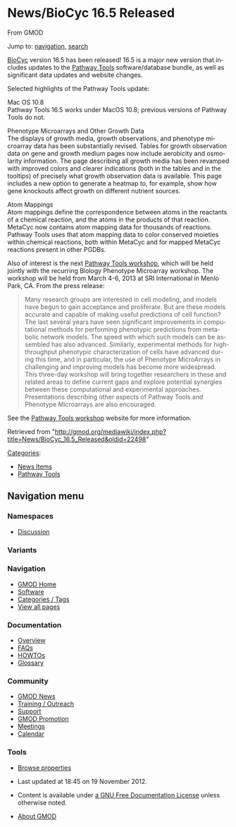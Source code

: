 <div id="mw-page-base" class="noprint">

</div>

<div id="mw-head-base" class="noprint">

</div>

<div id="content" class="mw-body" role="main">

<span id="top"></span>

<div id="mw-js-message" style="display:none;">

</div>



# <span dir="auto">News/BioCyc 16.5 Released</span>

<div id="bodyContent">

<div id="siteSub">

From GMOD

</div>

<div id="contentSub">

</div>

<div id="jump-to-nav" class="mw-jump">

Jump to: [navigation](#mw-navigation), [search](#p-search)

</div>

<div id="mw-content-text" class="mw-content-ltr" lang="en" dir="ltr">

<a href="http://biocyc.org" class="external text"
rel="nofollow">BioCyc</a> version 16.5 has been released! 16.5 is a
major new version that includes updates to the [Pathway
Tools](../Pathway_Tools.1 "Pathway Tools") software/database bundle, as
well as significant data updates and website changes.

Selected highlights of the Pathway Tools update:

Mac OS 10.8  
Pathway Tools 16.5 works under MacOS 10.8; previous versions of Pathway
Tools do not.

Phenotype Microarrays and Other Growth Data  
The displays of growth media, growth observations, and phenotype
microarray data has been substantially revised. Tables for growth
observation data on gene and growth medium pages now include aerobicity
and osmolarity information. The page describing all growth media has
been revamped with improved colors and clearer indications (both in the
tables and in the tooltips) of precisely what growth observation data is
available. This page includes a new option to generate a heatmap to, for
example, show how gene knockouts affect growth on different nutrient
sources.

Atom Mappings  
Atom mappings define the correspondence between atoms in the reactants
of a chemical reaction, and the atoms in the products of that reaction.
MetaCyc now contains atom mapping data for thousands of reactions.
Pathway Tools uses that atom mapping data to color conserved moieties
within chemical reactions, both within MetaCyc and for mapped MetaCyc
reactions present in other PGDBs.

Also of interest is the next
<a href="http://bioinformatics.ai.sri.com/ptools13/"
class="external text" rel="nofollow">Pathway Tools workshop</a>, which
will be held jointly with the recurring Biology Phenotype Microarray
workshop. The workshop will be held from March 4-6, 2013 at SRI
International in Menlo Park, CA. From the press release:

> Many research groups are interested in cell modeling, and models have
> begun to gain acceptance and proliferate. But are these models
> accurate and capable of making useful predictions of cell function?
> The last several years have seen significant improvements in
> computational methods for performing phenotypic predictions from
> metabolic network models. The speed with which such models can be
> assembled has also advanced. Similarly, experimental methods for
> high-throughput phenotypic characterization of cells have advanced
> during this time, and in particular, the use of Phenotype MicroArrays
> in challenging and improving models has become more widespread. This
> three-day workshop will bring together researchers in these and
> related areas to define current gaps and explore potential synergies
> between these computational and experimental approaches. Presentations
> describing other aspects of Pathway Tools and Phenotype Microarrays
> are also encouraged.

See the <a href="http://bioinformatics.ai.sri.com/ptools13/"
class="external text" rel="nofollow">Pathway Tools workshop</a> website
for more information.

</div>

<div class="printfooter">

Retrieved from
"<http://gmod.org/mediawiki/index.php?title=News/BioCyc_16.5_Released&oldid=22498>"

</div>

<div id="catlinks" class="catlinks">

<div id="mw-normal-catlinks" class="mw-normal-catlinks">

[Categories](../Special:Categories "Special:Categories"):

- [News Items](../Category%3ANews_Items "Category%3ANews Items")
- [Pathway Tools](../Category%3APathway_Tools "Category%3APathway Tools")

</div>

</div>

<div class="visualClear">

</div>

</div>

</div>

<div id="mw-navigation">

## Navigation menu

<div id="mw-head">



<div id="left-navigation">

<div id="p-namespaces" class="vectorTabs" role="navigation"
aria-labelledby="p-namespaces-label">

### Namespaces


- <span id="ca-talk"><a
  href="http://gmod.org/mediawiki/index.php?title=Talk:News/BioCyc_16.5_Released&amp;action=edit&amp;redlink=1"
  accesskey="t"
  title="Discussion about the content page [t]">Discussion</a></span>

</div>

<div id="p-variants" class="vectorMenu emptyPortlet" role="navigation"
aria-labelledby="p-variants-label">

### 

### Variants[](#)

<div class="menu">

</div>

</div>

</div>





</div>

</div>

</div>

<div id="mw-panel">

<div id="p-logo" role="banner">

<a href="../Main_Page"
style="background-image: url(../../images/GMOD-cogs.png);"
title="Visit the main page"></a>

</div>

<div id="p-Navigation" class="portal" role="navigation"
aria-labelledby="p-Navigation-label">

### Navigation

<div class="body">

- <span id="n-GMOD-Home">[GMOD Home](../Main_Page)</span>
- <span id="n-Software">[Software](../GMOD_Components)</span>
- <span id="n-Categories-.2F-Tags">[Categories /
  Tags](../Categories)</span>
- <span id="n-View-all-pages">[View all
  pages](../Special:AllPages)</span>

</div>

</div>

<div id="p-Documentation" class="portal" role="navigation"
aria-labelledby="p-Documentation-label">

### Documentation

<div class="body">

- <span id="n-Overview">[Overview](../Overview)</span>
- <span id="n-FAQs">[FAQs](../Category%3AFAQ)</span>
- <span id="n-HOWTOs">[HOWTOs](../Category%3AHOWTO)</span>
- <span id="n-Glossary">[Glossary](../Glossary)</span>

</div>

</div>

<div id="p-Community" class="portal" role="navigation"
aria-labelledby="p-Community-label">

### Community

<div class="body">

- <span id="n-GMOD-News">[GMOD News](../GMOD_News)</span>
- <span id="n-Training-.2F-Outreach">[Training /
  Outreach](../Training_and_Outreach)</span>
- <span id="n-Support">[Support](../Support)</span>
- <span id="n-GMOD-Promotion">[GMOD Promotion](../GMOD_Promotion)</span>
- <span id="n-Meetings">[Meetings](../Meetings)</span>
- <span id="n-Calendar">[Calendar](../Calendar)</span>

</div>

</div>

<div id="p-tb" class="portal" role="navigation"
aria-labelledby="p-tb-label">

### Tools

<div class="body">


- <span id="t-smwbrowselink"><a href="../Special%3ABrowse/News-2FBioCyc_16.5_Released"
  rel="smw-browse">Browse properties</a></span>


</div>

</div>

</div>

</div>

<div id="footer" role="contentinfo">

- <span id="footer-info-lastmod">Last updated at 18:45 on 19 November
  2012.</span>
<!-- - <span id="footer-info-viewcount">6,722 page views.</span> -->
- <span id="footer-info-copyright">Content is available under
  <a href="http://www.gnu.org/licenses/fdl-1.3.html" class="external"
  rel="nofollow">a GNU Free Documentation License</a> unless otherwise
  noted.</span>

<!-- -->

- <span id="footer-places-about">[About
  GMOD](../GMOD:About "GMOD:About")</span>

<!-- -->






</div>
